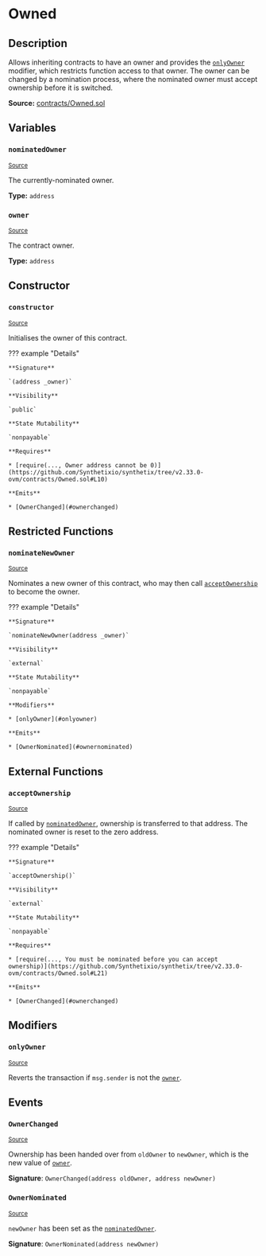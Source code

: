 # Owned

## Description

Allows inheriting contracts to have an owner and provides the [`onlyOwner`](#onlyowner) modifier, which restricts function access to that owner.
The owner can be changed by a nomination process, where the nominated owner must accept ownership before it is switched.

**Source:** [contracts/Owned.sol](https://github.com/Synthetixio/synthetix/tree/v2.33.0-ovm/contracts/Owned.sol)

## Variables

### `nominatedOwner`

<sub>[Source](https://github.com/Synthetixio/synthetix/tree/v2.33.0-ovm/contracts/Owned.sol#L7)</sub>

The currently-nominated owner.

**Type:** `address`

### `owner`

<sub>[Source](https://github.com/Synthetixio/synthetix/tree/v2.33.0-ovm/contracts/Owned.sol#L6)</sub>

The contract owner.

**Type:** `address`

## Constructor

### `constructor`

<sub>[Source](https://github.com/Synthetixio/synthetix/tree/v2.33.0-ovm/contracts/Owned.sol#L9)</sub>

Initialises the owner of this contract.

??? example "Details"

    **Signature**

    `(address _owner)`

    **Visibility**

    `public`

    **State Mutability**

    `nonpayable`

    **Requires**

    * [require(..., Owner address cannot be 0)](https://github.com/Synthetixio/synthetix/tree/v2.33.0-ovm/contracts/Owned.sol#L10)

    **Emits**

    * [OwnerChanged](#ownerchanged)

## Restricted Functions

### `nominateNewOwner`

<sub>[Source](https://github.com/Synthetixio/synthetix/tree/v2.33.0-ovm/contracts/Owned.sol#L15)</sub>

Nominates a new owner of this contract, who may then call [`acceptOwnership`](#acceptownership) to become the owner.

??? example "Details"

    **Signature**

    `nominateNewOwner(address _owner)`

    **Visibility**

    `external`

    **State Mutability**

    `nonpayable`

    **Modifiers**

    * [onlyOwner](#onlyowner)

    **Emits**

    * [OwnerNominated](#ownernominated)

## External Functions

### `acceptOwnership`

<sub>[Source](https://github.com/Synthetixio/synthetix/tree/v2.33.0-ovm/contracts/Owned.sol#L20)</sub>

If called by [`nominatedOwner`](#nominatedowner), ownership is transferred to that address.
The nominated owner is reset to the zero address.

??? example "Details"

    **Signature**

    `acceptOwnership()`

    **Visibility**

    `external`

    **State Mutability**

    `nonpayable`

    **Requires**

    * [require(..., You must be nominated before you can accept ownership)](https://github.com/Synthetixio/synthetix/tree/v2.33.0-ovm/contracts/Owned.sol#L21)

    **Emits**

    * [OwnerChanged](#ownerchanged)

## Modifiers

### `onlyOwner`

<sub>[Source](https://github.com/Synthetixio/synthetix/tree/v2.33.0-ovm/contracts/Owned.sol#L27)</sub>

Reverts the transaction if `msg.sender` is not the [`owner`](#owner).

## Events

### `OwnerChanged`

<sub>[Source](https://github.com/Synthetixio/synthetix/tree/v2.33.0-ovm/contracts/Owned.sol#L37)</sub>

Ownership has been handed over from `oldOwner` to `newOwner`, which is the new value of [`owner`](#owner).

**Signature**: `OwnerChanged(address oldOwner, address newOwner)`

### `OwnerNominated`

<sub>[Source](https://github.com/Synthetixio/synthetix/tree/v2.33.0-ovm/contracts/Owned.sol#L36)</sub>

`newOwner` has been set as the [`nominatedOwner`](#nominatedowner).

**Signature**: `OwnerNominated(address newOwner)`
